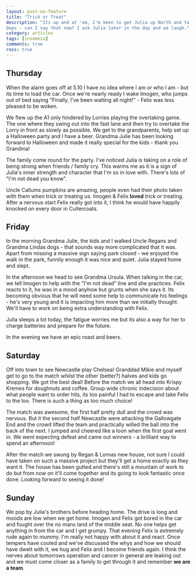 ```yaml
---
layout: post-no-feature
title: "Trick or Treat"
description: "Its up and at 'em, I'm keen to get Julia up North and to in the bosom of her family.
Oops - can I say that now? I ask Julia later in the day and we laugh."
category: articles
tags: [insomnia]
comments: true
ross: true
---
```


## Thursday

When the
alarm goes off at 5.10 I have no idea where I am or who I am - but its time to
load the car. Once we're nearly ready I wake Imogen, who jumps out of bed saying
"Finally, I've been waiting all night!" - Felix was less pleased to be woken.

We flew up the A1 only hindered by Lorries playing the overtaking game. The one
where they swing out into the fast lane and then try to overtake the Lorry in
front as slowly as possible. We get to the grandparents, help set up a Halloween
party and I have a beer.  Grandma Julie has been looking forward to Halloween
and made it really special for the kids - thank you Grandma!

The family come round for the party. I've noticed Julia is taking on a role
of being strong when friends / family cry.  This warms me as it is a sign of Julia's
inner strength and character that I'm so in love with.  There's lots of
"I'm not dead you know".

Uncle Callums pumpkins are amazing, people even had their photo taken with them
when trick or treating us.  Imogen & Felix **loved** trick or treating. After a nervous start Felix
really got into it, I think he would have happily knocked on every door in
Cullercoats.

## Friday

In the morning Grandma Julie, the kids and I walked Uncle Regans and Grandma
Lindas dogs - that sounds way more complicated that it was. Apart from missing
a massive sign saying park closed - we enjoyed the walk in the park, funnily enough
it was nice and quiet. Julia stayed home and slept.

In the afternoon we head to see Grandma Ursula. When talking in the car, we tell
Imogen to help with the "I'm not dead" line and she practices. Felix reacts to it, he
was in a mood anyhow but grunts when she says it. Its becoming obvious that he will
need some help to communicate his feelings - he's very young and it is impacting
him more than we initially thought. We'll have to work on being extra understanding
with Felix.

Julia sleeps a lot today, the fatigue worries me but its also a way for her to
charge batteries and prepare for the future.

In the evening we have an epic roast and beers.

## Saturday

Off into town to see Newcastle play Chelsea! Granddad Mikie and myself get to go
to the match whilst the other (better?) halves and kids go shopping.  We got the
best deal!  Before the match we all head into Krispy Kremes for doughnuts and coffee.
Group wide chronic indecision about what people want to order hits, its too painful
I had to escape and take Felix to the loo.  There is such a thing as too
much choice!

The match was awesome, the first half pretty dull and the crowd was nervous.  But
it the second half Newcastle were attacking the Gallowgate End and the crowd lifted
the team and practically willed the ball into the back of the next. I jumped and
cheered like a loon when the first goal went in.  We went expecting defeat and
came out winners - a brilliant way to spend an afternoon!

After the match we swung by Regan & Lornas new house, not sure I could have
taken on such a massive project but they'll get a home exactly as they want it.
The house has been gutted and there's still a mountain of work to do but from now
on it'll come together and its going to look fantastic once done.  Looking forward
to seeing it done!

## Sunday

We pop by Julia's brothers before heading home.  The drive is long and moods
are low when we get home.  Imogen and Felix got bored in the car and fought
over the no mans land of the middle seat.  No one helps get anything in from
the car and I get grumpy. That evening Felix is extremely rude again to
mummy. I'm really not happy with about it and react.  Once
tempers have cooled and we've discussed the whys and how we should have dwelt
with it, we hug and Felix and I become friends again. I think the nerves about
tomorrows operation and cancer in general are leaking out and we must come
closer as a family to get through it and remember **we are a team**.


